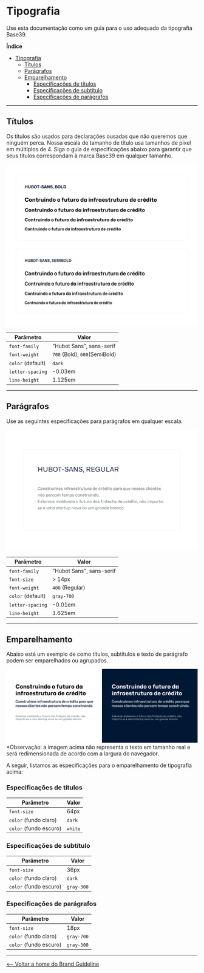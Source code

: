 # Tipografia
Use esta documentação como um guia para o uso adequado da tipografia Base39.

**Índice**
- [Tipografia](#tipografia)
  - [Títulos](#títulos)
  - [Parágrafos](#parágrafos)
  - [Emparelhamento](#emparelhamento)
    - [Especificações de títulos](#especificações-de-títulos)
    - [Especificações de subtítulo](#especificações-de-subtítulo)
    - [Especificações de parágrafos](#especificações-de-parágrafos)

---

## Títulos
Os títulos são usados para declarações ousadas que não queremos que ninguém perca. Nossa escala de tamanho de título usa tamanhos de pixel em múltiplos de 4. Siga o guia de especificações abaixo para garantir que seus títulos correspondam à marca Base39 em qualquer tamanho.

![Exemplo dos títulos](./assets/typography-headings.jpg)

| Parâmetro | Valor |
| --- | --- |
| `font-family` | “Hubot Sans”, sans-serif |
| `font-weight` | `700` (Bold), `600`(SemiBold) |
| `color` (default) | `dark` |
| `letter-spacing` | -0.03em |
| `line-height` | 1.125em |

---

## Parágrafos
Use as seguintes especificações para parágrafos em qualquer escala.

![Exemplo do corpo](./assets/typography-paragraph.jpg)

| Parâmetro | Valor |
| --- | --- |
| `font-family` | "Hubot Sans", sans-serif |
| `font-size` | > 14px |
| `font-weight` | `400` (Regular) |
| `color` (default) | `gray-700` |
| `letter-spacing` | -0.01em |
| `line-height` | 1.625em |

---

## Emparelhamento
Abaixo está um exemplo de como títulos, subtítulos e texto de parágrafo podem ser emparelhados ou agrupados.

![Exemplo de emparelhamento](./assets/typography-pairings.jpg)
*Observação: a imagem acima não representa o texto em tamanho real e será redimensionada de acordo com a largura do navegador.

A seguir, listamos as especificações para o emparelhamento de tipografia acima:

### Especificações de títulos
| Parâmetro | Valor |
| --- | --- |
| `font-size` | 64px |
| `color` (fundo claro) | `dark` |
| `color` (fundo escuro) | `white` |

### Especificações de subtítulo
| Parâmetro | Valor |
| --- | --- |
| `font-size` | 36px |
| `color` (fundo claro) | `dark` |
| `color` (fundo escuro) | `gray-300` |

### Especificações de parágrafos
| Parâmetro | Valor |
| --- | --- |
| `font-size` | 18px |
| `color` (fundo claro) | `gray-700` |
| `color` (fundo escuro) | `gray-300` |

---

[<-- Voltar a home do Brand Guideline](/brand-guidelines/README.md)